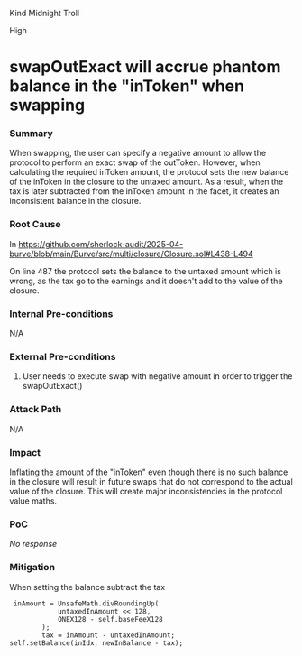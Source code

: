 Kind Midnight Troll

High

# swapOutExact will accrue phantom balance in the "inToken" when swapping

### Summary

When swapping, the user can specify a negative amount to allow the protocol to perform an exact swap of the outToken. However, when calculating the required inToken amount, the protocol sets the new balance of the inToken in the closure to the untaxed amount. As a result, when the tax is later subtracted from the inToken amount in the facet, it creates an inconsistent balance in the closure.

### Root Cause

In https://github.com/sherlock-audit/2025-04-burve/blob/main/Burve/src/multi/closure/Closure.sol#L438-L494

On line 487 the protocol sets the balance to the untaxed amount which is wrong, as the tax go to the earnings and it doesn't add to the value of the closure.



### Internal Pre-conditions

N/A

### External Pre-conditions

1. User needs to execute swap with negative amount in order to trigger the swapOutExact()

### Attack Path

N/A

### Impact

Inflating the amount of the "inToken" even though there is no such balance in the closure will result in future swaps that do not correspond to the actual value of the closure. This will create major inconsistencies in the protocol value maths.

### PoC

_No response_

### Mitigation

When setting the balance subtract the tax
```solidity
 inAmount = UnsafeMath.divRoundingUp(
            untaxedInAmount << 128,
            ONEX128 - self.baseFeeX128
        );
        tax = inAmount - untaxedInAmount;
self.setBalance(inIdx, newInBalance - tax);
```